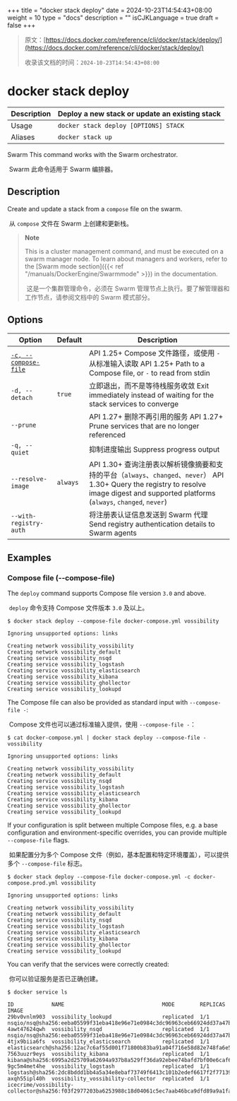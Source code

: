 +++
title = "docker stack deploy"
date = 2024-10-23T14:54:43+08:00
weight = 10
type = "docs"
description = ""
isCJKLanguage = true
draft = false
+++

> 原文：[https://docs.docker.com/reference/cli/docker/stack/deploy/](https://docs.docker.com/reference/cli/docker/stack/deploy/)
>
> 收录该文档的时间：`2024-10-23T14:54:43+08:00`

# docker stack deploy

| Description | Deploy a new stack or update an existing stack |
| :---------- | ---------------------------------------------- |
| Usage       | `docker stack deploy [OPTIONS] STACK`          |
| Aliases     | `docker stack up`                              |

Swarm This command works with the Swarm orchestrator.

​	Swarm 此命令适用于 Swarm 编排器。

## Description

Create and update a stack from a `compose` file on the swarm.

​	从 `compose` 文件在 Swarm 上创建和更新栈。

> **Note**
>
> This is a cluster management command, and must be executed on a swarm manager node. To learn about managers and workers, refer to the [Swarm mode section]({{< ref "/manuals/DockerEngine/Swarmmode" >}}) in the documentation.
>
> ​	这是一个集群管理命令，必须在 Swarm 管理节点上执行。要了解管理器和工作节点，请参阅文档中的 Swarm 模式部分。

## Options

| Option                                                       | Default  | Description                                                  |
| ------------------------------------------------------------ | -------- | ------------------------------------------------------------ |
| [`-c, --compose-file`](https://docs.docker.com/reference/cli/docker/stack/deploy/#compose-file) |          | API 1.25+ Compose 文件路径，或使用 `-` 从标准输入读取 API 1.25+ Path to a Compose file, or `-` to read from stdin |
| `-d, --detach`                                               | `true`   | 立即退出，而不是等待栈服务收敛 Exit immediately instead of waiting for the stack services to converge |
| `--prune`                                                    |          | API 1.27+ 删除不再引用的服务 API 1.27+ Prune services that are no longer referenced |
| `-q, --quiet`                                                |          | 抑制进度输出 Suppress progress output                        |
| `--resolve-image`                                            | `always` | API 1.30+ 查询注册表以解析镜像摘要和支持的平台（`always`、`changed`、`never`） API 1.30+ Query the registry to resolve image digest and supported platforms (`always`, `changed`, `never`) |
| `--with-registry-auth`                                       |          | 将注册表认证信息发送到 Swarm 代理 Send registry authentication details to Swarm agents |

## Examples

### Compose file (--compose-file)

The `deploy` command supports Compose file version `3.0` and above.

​	`deploy` 命令支持 Compose 文件版本 `3.0` 及以上。



```console
$ docker stack deploy --compose-file docker-compose.yml vossibility

Ignoring unsupported options: links

Creating network vossibility_vossibility
Creating network vossibility_default
Creating service vossibility_nsqd
Creating service vossibility_logstash
Creating service vossibility_elasticsearch
Creating service vossibility_kibana
Creating service vossibility_ghollector
Creating service vossibility_lookupd
```

The Compose file can also be provided as standard input with `--compose-file -`:

​	Compose 文件也可以通过标准输入提供，使用 `--compose-file -`：



```console
$ cat docker-compose.yml | docker stack deploy --compose-file - vossibility

Ignoring unsupported options: links

Creating network vossibility_vossibility
Creating network vossibility_default
Creating service vossibility_nsqd
Creating service vossibility_logstash
Creating service vossibility_elasticsearch
Creating service vossibility_kibana
Creating service vossibility_ghollector
Creating service vossibility_lookupd
```

If your configuration is split between multiple Compose files, e.g. a base configuration and environment-specific overrides, you can provide multiple `--compose-file` flags.

​	如果配置分为多个 Compose 文件（例如，基本配置和特定环境覆盖），可以提供多个 `--compose-file` 标志。



```console
$ docker stack deploy --compose-file docker-compose.yml -c docker-compose.prod.yml vossibility

Ignoring unsupported options: links

Creating network vossibility_vossibility
Creating network vossibility_default
Creating service vossibility_nsqd
Creating service vossibility_logstash
Creating service vossibility_elasticsearch
Creating service vossibility_kibana
Creating service vossibility_ghollector
Creating service vossibility_lookupd
```

You can verify that the services were correctly created:

​	你可以验证服务是否已正确创建。

```console
$ docker service ls

ID            NAME                               MODE        REPLICAS  IMAGE
29bv0vnlm903  vossibility_lookupd                replicated  1/1       nsqio/nsq@sha256:eeba05599f31eba418e96e71e0984c3dc96963ceb66924dd37a47bf7ce18a662
4awt47624qwh  vossibility_nsqd                   replicated  1/1       nsqio/nsq@sha256:eeba05599f31eba418e96e71e0984c3dc96963ceb66924dd37a47bf7ce18a662
4tjx9biia6fs  vossibility_elasticsearch          replicated  1/1       elasticsearch@sha256:12ac7c6af55d001f71800b83ba91a04f716e58d82e748fa6e5a7359eed2301aa
7563uuzr9eys  vossibility_kibana                 replicated  1/1       kibana@sha256:6995a2d25709a62694a937b8a529ff36da92ebee74bafd7bf00e6caf6db2eb03
9gc5m4met4he  vossibility_logstash               replicated  1/1       logstash@sha256:2dc8bddd1bb4a5a34e8ebaf73749f6413c101b2edef6617f2f7713926d2141fe
axqh55ipl40h  vossibility_vossibility-collector  replicated  1/1       icecrime/vossibility-collector@sha256:f03f2977203ba6253988c18d04061c5ec7aab46bca9dfd89a9a1fa4500989fba
```

